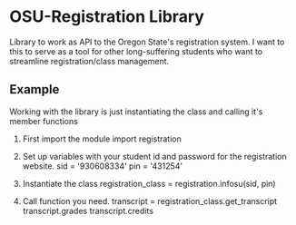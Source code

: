 OSU-Registration Library
=======================

Library to work as API to the Oregon State's registration system. I want to this to serve as a tool for other long-suffering students who want to streamline registration/class management. 

Example
------

Working with the library is just instantiating the class and calling it's member functions

1. First import the module
	import registration

2. Set up variables with your student id and password for the registration website.
	sid = '930608334'
	pin = '431254'

3. Instantiate the class
	registration_class = registration.infosu(sid, pin)

4. Call function you need.
	transcript = registration_class.get_transcript
	transcript.grades
	transcript.credits
